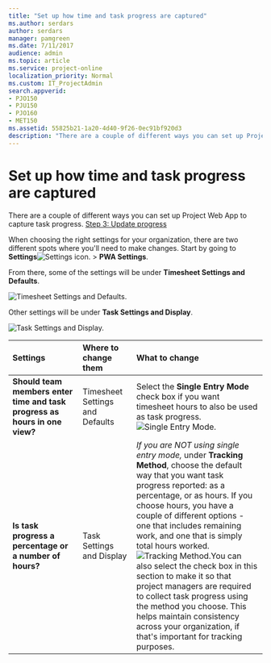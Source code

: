```yaml
---
title: "Set up how time and task progress are captured"
ms.author: serdars
author: serdars
manager: pamgreen
ms.date: 7/11/2017
audience: admin
ms.topic: article
ms.service: project-online
localization_priority: Normal
ms.custom: IT_ProjectAdmin
search.appverid:
- PJO150
- PJU150
- PJO160
- MET150
ms.assetid: 55825b21-1a20-4d40-9f26-0ec91bf920d3
description: "There are a couple of different ways you can set up Project Web App to capture task progress. Step 3: Update progress"
---
```


# Set up how time and task progress are captured

There are a couple of different ways you can set up Project Web App to capture task progress. [Step 3: Update progress](https://support.office.com/article/ca5c3826-85bf-4a31-9351-3b83fd7c8fe0)
  
When choosing the right settings for your organization, there are two different spots where you'll need to make changes. Start by going to **Settings**![Settings icon.](media/22ecb306-849a-4d04-8885-fe49ec9df8ce.png) \> **PWA Settings**.
  
From there, some of the settings will be under **Timesheet Settings and Defaults**.
  
![Timesheet Settings and Defaults.](media/4b39ea36-c7ed-4dd4-aece-56f4e959af2a.png)
  
Other settings will be under **Task Settings and Display**.
  
![Task Settings and Display.](media/5306f2b4-bfa5-4c30-a91f-c785d5e90157.png)
  
|**Settings**|**Where to change them**|**What to change**|
|:-----|:-----|:-----|
|**Should team members enter time and task progress as hours in one view?** <br/> |Timesheet Settings and Defaults  <br/> |Select the **Single Entry Mode** check box if you want timesheet hours to also be used as task progress.  <br/> ![Single Entry Mode.](media/da89afe2-e0b0-4efb-b195-46b3cfc36479.png)|
|**Is task progress a percentage or a number of hours?** <br/> |Task Settings and Display  <br/> | *If you are NOT using single entry mode,*  under **Tracking Method**, choose the default way that you want task progress reported: as a percentage, or as hours. If you choose hours, you have a couple of different options - one that includes remaining work, and one that is simply total hours worked.  <br/> ![Tracking Method.](media/36372f29-4fb0-4fdc-805f-3be164eac216.png)You can also select the check box in this section to make it so that project managers are required to collect task progress using the method you choose. This helps maintain consistency across your organization, if that's important for tracking purposes.  <br/> |
   

